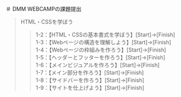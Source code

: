 ＃ DMM WEBCAMPの課題提出

>HTML・CSSを学ぼう
>>1-2：【HTML・CSSの基本書式を学ぼう】[Start]→[Finish]  
>>1-3：【Webページの構造を理解しよう】[Start]→[Finish]  
>>1-4：【Webページの枠組みを作ろう】[Start]→[Finish]  
>>1-5：【ヘッダーとフッターを作ろう】[Start]→[Finish]  
>>1-6：【メインビジュアルを作ろう】[Start]→[Finish]  
>>1-7：【メイン部分を作ろう】[Start]→[Finish]  
>>1-8：【サイドバーを作ろう】[Start]→[Finish]  
>>1-9：【サイトを仕上げよう】[Start]→[Finish]  
